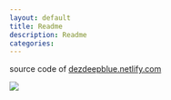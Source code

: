 ```yaml
---
layout: default
title: Readme
description: Readme
categories: 
---
```


source code of [dezdeepblue.netlify.com](https://dezdeepblue.netlify.com)

<img src="/assets/images/post_list_demo.png">
